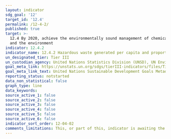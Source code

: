 ```yaml
---
layout: indicator
sdg_goal: '12'
target_id: '12.4'
permalink: /12-4-2/
published: true
target: >-
  12.4 By 2020, achieve the environmentally sound management of chemicals and all wastes throughout their life cycle, in accordance with agreed international frameworks, and significantly reduce their release to air, water and soil in order to minimize their adverse impacts on human health
  and the environment
indicator: 12.4.2
indicator_name: 12.4.2 Hazardous waste generated per capita and proportion of hazardous waste treated, by type of treatment
un_designated_tier: Tier III
un_custodian_agency: United Nations Statistics Division (UNSD), UN Environment (UNEP)
goal_meta_link: https://unstats.un.org/sdgs/tierIII-indicators/files/Tier3-12-04-02.pdf
goal_meta_link_text: United Nations Sustainable Development Goals Metadata (PDF 4.0 MB)
reporting_status: notstarted
data_non_statistical: false
graph_type: line
data_keywords:  
source_active_1: false
source_active_2: false
source_active_3: false
source_active_4: false
source_active_5: false
source_active_6: false
indicator_sort_order: 12-04-02
comments_limitations: This, or part of this, indicator is awaiting the development of internationally established methodology and standards (classified by the UN as tier 3). 
---
```

